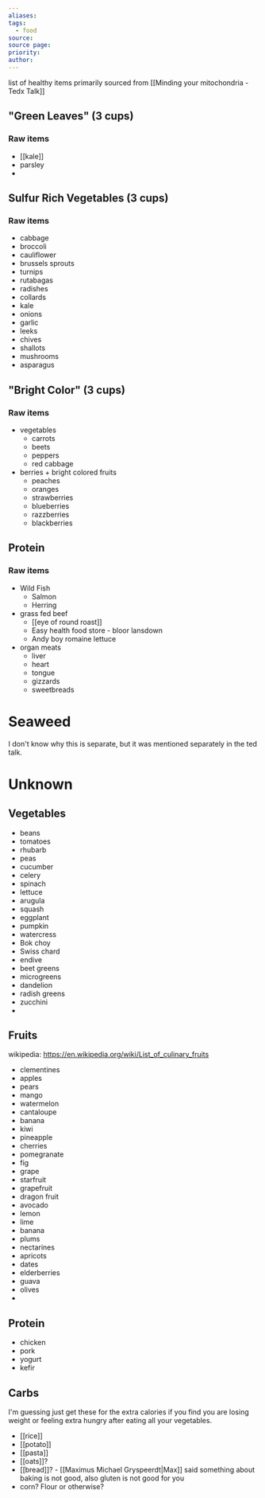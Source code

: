 ```yaml
---
aliases: 
tags:
  - food
source: 
source page: 
priority: 
author:
---
```


list of healthy items primarily sourced from [[Minding your mitochondria - Tedx Talk]]
## "Green Leaves" (3 cups)
### Raw items
- [[kale]]
- parsley
- 

## Sulfur Rich Vegetables (3 cups)
### Raw items
- cabbage
- broccoli
- cauliflower
- brussels sprouts
- turnips
- rutabagas
- radishes
- collards
- kale
- onions
- garlic
- leeks
- chives
- shallots
- mushrooms
- asparagus
## "Bright Color" (3 cups)
### Raw items
- vegetables
    - carrots
    - beets
    - peppers
    - red cabbage
- berries + bright colored fruits
    - peaches
    - oranges
    - strawberries
    - blueberries
    - razzberries
    - blackberries
## Protein
### Raw items
- Wild Fish
    - Salmon
    - Herring
- grass fed beef
    - [[eye of round roast]]
    - Easy health food store - bloor lansdown
    - Andy boy romaine lettuce
- organ meats
    - liver
    - heart
    - tongue
    - gizzards
    - sweetbreads
# Seaweed
I don't know why this is separate, but it was mentioned separately in the ted talk.

# Unknown
## Vegetables
- beans
- tomatoes
- rhubarb
- peas
- cucumber
- celery
- spinach
- lettuce
- arugula
- squash
- eggplant
- pumpkin
- watercress
- Bok choy
- Swiss chard
- endive
- beet greens
- microgreens
- dandelion
- radish greens
- zucchini
- 
## Fruits
wikipedia: https://en.wikipedia.org/wiki/List_of_culinary_fruits

- clementines
- apples
- pears
- mango
- watermelon
- cantaloupe
- banana
- kiwi
- pineapple
- cherries
- pomegranate
- fig
- grape
- starfruit
- grapefruit
- dragon fruit
- avocado
- lemon
- lime
- banana
- plums
- nectarines
- apricots
- dates
- elderberries
- guava
- olives
- 
## Protein
- chicken
- pork
- yogurt
- kefir

## Carbs
I'm guessing just get these for the extra calories if you find you are losing weight or feeling extra hungry after eating all your vegetables.
- [[rice]]
- [[potato]]
- [[pasta]]
- [[oats]]?
- [[bread]]? - [[Maximus Michael Gryspeerdt|Max]] said something about baking is not good, also gluten is not good for you
- corn? Flour or otherwise? 